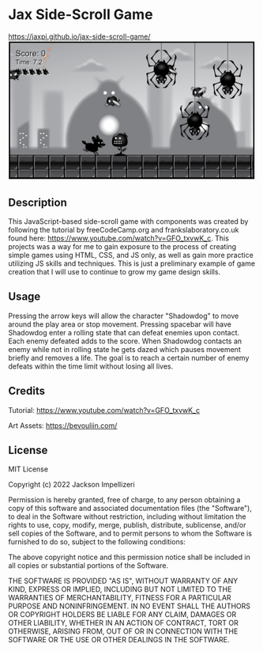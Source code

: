 # Jax Side-Scroll Game

https://jaxpi.github.io/jax-side-scroll-game/
<br><img src="./components-lessons/assets/imgs/mainscreenshot.jpg" style="width:500px; height auto;">


## Description

This JavaScript-based side-scroll game with components was created by following the tutorial by freeCodeCamp.org and frankslaboratory.co.uk found here: https://www.youtube.com/watch?v=GFO_txvwK_c. This projects was a way for me to gain exposure to the process of creating simple games using HTML, CSS, and JS only, as well as gain more practice utilizing JS skills and techniques. This is just a preliminary example of game creation that I will use to continue to grow my game design skills.


## Usage

Pressing the arrow keys will allow the character "Shadowdog" to move around the play area or stop movement. Pressing spacebar will have Shadowdog enter a rolling state that can defeat enemies upon contact. Each enemy defeated adds to the score. When Shadowdog contacts an enemy while not in rolling state he gets dazed which pauses movement briefly and removes a life. The goal is to reach a certain number of enemy defeats within the time limit without losing all lives.

## Credits
Tutorial:
https://www.youtube.com/watch?v=GFO_txvwK_c

Art Assets:
https://bevouliin.com/

## License

MIT License

Copyright (c) 2022 Jackson Impellizeri

Permission is hereby granted, free of charge, to any person obtaining a copy
of this software and associated documentation files (the "Software"), to deal
in the Software without restriction, including without limitation the rights
to use, copy, modify, merge, publish, distribute, sublicense, and/or sell
copies of the Software, and to permit persons to whom the Software is
furnished to do so, subject to the following conditions:

The above copyright notice and this permission notice shall be included in all
copies or substantial portions of the Software.

THE SOFTWARE IS PROVIDED "AS IS", WITHOUT WARRANTY OF ANY KIND, EXPRESS OR
IMPLIED, INCLUDING BUT NOT LIMITED TO THE WARRANTIES OF MERCHANTABILITY,
FITNESS FOR A PARTICULAR PURPOSE AND NONINFRINGEMENT. IN NO EVENT SHALL THE
AUTHORS OR COPYRIGHT HOLDERS BE LIABLE FOR ANY CLAIM, DAMAGES OR OTHER
LIABILITY, WHETHER IN AN ACTION OF CONTRACT, TORT OR OTHERWISE, ARISING FROM,
OUT OF OR IN CONNECTION WITH THE SOFTWARE OR THE USE OR OTHER DEALINGS IN THE
SOFTWARE.
